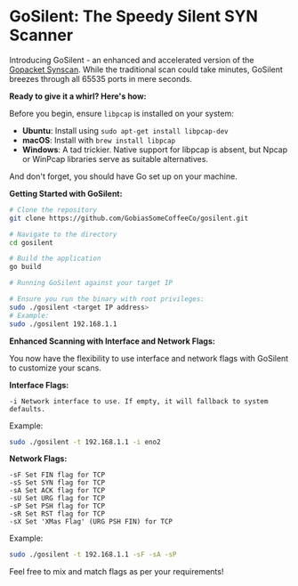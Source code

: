 # GoSilent: The Speedy Silent SYN Scanner

Introducing GoSilent - an enhanced and accelerated version of the [Gopacket Synscan](https://github.com/google/gopacket/blob/master/examples/synscan/main.go). While the traditional scan could take minutes, GoSilent breezes through all 65535 ports in mere seconds.

**Ready to give it a whirl? Here's how:**

Before you begin, ensure `libpcap` is installed on your system:

- **Ubuntu**: Install using `sudo apt-get install libpcap-dev`
- **macOS**: Install with `brew install libpcap`
- **Windows**: A tad trickier. Native support for libpcap is absent, but Npcap or WinPcap libraries serve as suitable alternatives.

And don't forget, you should have Go set up on your machine.

**Getting Started with GoSilent:**

```bash
# Clone the repository
git clone https://github.com/GobiasSomeCoffeeCo/gosilent.git

# Navigate to the directory
cd gosilent

# Build the application
go build

# Running GoSilent against your target IP

# Ensure you run the binary with root privileges:
sudo ./gosilent <target IP address>
# Example:
sudo ./gosilent 192.168.1.1
```

**Enhanced Scanning with Interface and Network Flags:**

You now have the flexibility to use interface and network flags with GoSilent to customize your scans.

**Interface Flags:**

    -i Network interface to use. If empty, it will fallback to system defaults.

Example:

```bash
sudo ./gosilent -t 192.168.1.1 -i eno2
```
**Network Flags:**

    -sF Set FIN flag for TCP
    -sS Set SYN flag for TCP
    -sA Set ACK flag for TCP
    -sU Set URG flag for TCP
    -sP Set PSH flag for TCP
    -sR Set RST flag for TCP
    -sX Set 'XMas Flag' (URG PSH FIN) for TCP

Example:

```bash
sudo ./gosilent -t 192.168.1.1 -sF -sA -sP
```

Feel free to mix and match flags as per your requirements!

